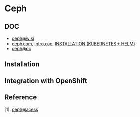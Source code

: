 # Ceph

## DOC

* [ceph@wiki](https://en.wikipedia.org/wiki/Ceph_(software))
* [ceph.com](http://ceph.com/), [intro.doc](http://docs.ceph.com/docs/master/start/intro/), [INSTALLATION (KUBERNETES + HELM)](http://docs.ceph.com/docs/master/start/kube-helm/)
* [ceph@oc](https://docs.openshift.com/container-platform/3.6/install_config/persistent_storage/persistent_storage_ceph_rbd.html#install-config-persistent-storage-persistent-storage-ceph-rbd)


## Installation

## Integration with OpenShift







## Reference
[1]. [ceph@acess](https://access.redhat.com/products/red-hat-ceph-storage)

